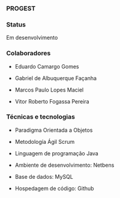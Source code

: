 ### PROGEST

### Status 

 Em desenvolvimento

### Colaboradores

 - Eduardo Camargo Gomes

 - Gabriel de Albuquerque Façanha

 - Marcos Paulo Lopes Maciel

- Vitor Roberto Fogassa Pereira

### Técnicas e tecnologias 

 - Paradigma Orientada a Objetos

 - Metodología Ágil Scrum

 - Linguagem de programação Java

 - Ambiente de desenvolvimento: Netbens

 - Base de dados: MySQL

 - Hospedagem de código: Github

